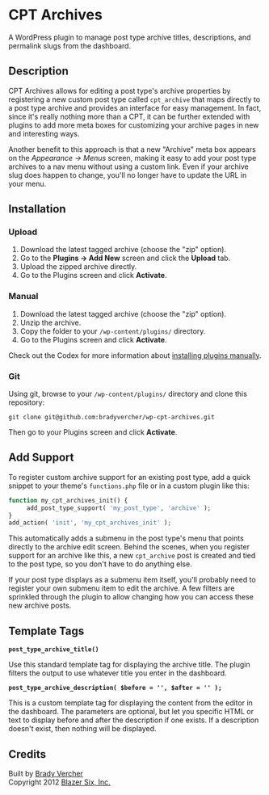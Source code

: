 # CPT Archives #

A WordPress plugin to manage post type archive titles, descriptions, and permalink slugs from the dashboard.

## Description ##

CPT Archives allows for editing a post type's archive properties by registering a new custom post type called `cpt_archive` that maps directly to a post type archive and provides an interface for easy management. In fact, since it's really nothing more than a CPT, it can be further extended with plugins to add more meta boxes for customizing your archive pages in new and interesting ways.

Another benefit to this approach is that a new "Archive" meta box appears on the *Appearance -> Menus* screen, making it easy to add your post type archives to a nav menu without using a custom link. Even if your archive slug does happen to change, you'll no longer have to update the URL in your menu.

## Installation ##

### Upload ###

1. Download the latest tagged archive (choose the "zip" option).
2. Go to the __Plugins -> Add New__ screen and click the __Upload__ tab.
3. Upload the zipped archive directly.
4. Go to the Plugins screen and click __Activate__.

### Manual ###

1. Download the latest tagged archive (choose the "zip" option).
2. Unzip the archive.
3. Copy the folder to your `/wp-content/plugins/` directory.
4. Go to the Plugins screen and click __Activate__.

Check out the Codex for more information about [installing plugins manually](http://codex.wordpress.org/Managing_Plugins#Manual_Plugin_Installation).

### Git ###

Using git, browse to your `/wp-content/plugins/` directory and clone this repository:

`git clone git@github.com:bradyvercher/wp-cpt-archives.git`

Then go to your Plugins screen and click __Activate__.

## Add Support ##

To register custom archive support for an existing post type, add a quick snippet to your theme's `functions.php` file or in a custom plugin like this:

```php
function my_cpt_archives_init() {
     add_post_type_support( 'my_post_type', 'archive' );
}
add_action( 'init', 'my_cpt_archives_init' );
```

This automatically adds a submenu in the post type's menu that points directly to the archive edit screen. Behind the scenes, when you register support for an archive like this, a new `cpt_archive` post is created and tied to the post type, so you don't have to do anything else.

If your post type displays as a submenu item itself, you'll probably need to register your own submenu item to edit the archive. A few filters are sprinkled through the plugin to allow changing how you can access these new archive posts.

## Template Tags ##

__`post_type_archive_title()`__

Use this standard template tag for displaying the archive title. The plugin filters the output to use whatever title you enter in the dashboard.

__`post_type_archive_description( $before = '', $after = '' );`__

This is a custom template tag for displaying the content from the editor in the dashboard. The parameters are optional, but let you specific HTML or text to display before and after the description if one exists. If a description doesn't exist, then nothing will be displayed.

## Credits ##

Built by [Brady Vercher](https://twitter.com/bradyvercher)  
Copyright 2012 [Blazer Six, Inc.](http://www.blazersix.com/)  